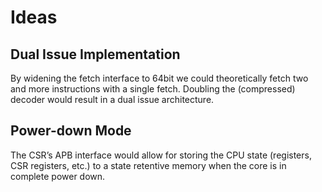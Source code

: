 # Ideas

## Dual Issue Implementation

By widening the fetch interface to 64bit we could theoretically fetch two and more instructions with a single fetch. Doubling the (compressed) decoder would result in a dual issue architecture.

## Power-down Mode

The CSR’s APB interface would allow for storing the CPU state (registers, CSR registers, etc.) to a state retentive memory when the core is in complete power down.
